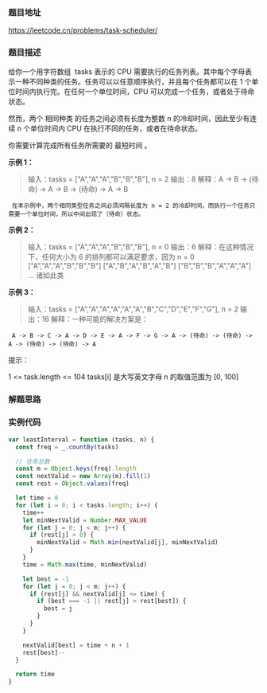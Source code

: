 ### 题目地址

https://leetcode.cn/problems/task-scheduler/

### 题目描述

给你一个用字符数组  tasks 表示的 CPU 需要执行的任务列表。其中每个字母表示一种不同种类的任务。任务可以以任意顺序执行，并且每个任务都可以在 1 个单位时间内执行完。在任何一个单位时间，CPU 可以完成一个任务，或者处于待命状态。

然而，两个 相同种类 的任务之间必须有长度为整数 n 的冷却时间，因此至少有连续 n 个单位时间内 CPU 在执行不同的任务，或者在待命状态。

你需要计算完成所有任务所需要的 最短时间 。

**示例 1：**

> 输入：tasks = ["A","A","A","B","B","B"], n = 2
> 输出：8
> 解释：A -> B -> (待命) -> A -> B -> (待命) -> A -> B

     在本示例中，两个相同类型任务之间必须间隔长度为 n = 2 的冷却时间，而执行一个任务只需要一个单位时间，所以中间出现了（待命）状态。

**示例 2：**

> 输入：tasks = ["A","A","A","B","B","B"], n = 0
> 输出：6
> 解释：在这种情况下，任何大小为 6 的排列都可以满足要求，因为 n = 0
> ["A","A","A","B","B","B"] ["A","B","A","B","A","B"] ["B","B","B","A","A","A"]
> ...
> 诸如此类

**示例 3：**

> 输入：tasks = ["A","A","A","A","A","A","B","C","D","E","F","G"], n = 2
> 输出：16
> 解释：一种可能的解决方案是：

     A -> B -> C -> A -> D -> E -> A -> F -> G -> A -> (待命) -> (待命) -> A -> (待命) -> (待命) -> A

提示：

1 <= task.length <= 104
tasks[i] 是大写英文字母
n 的取值范围为 [0, 100]

### 解题思路

### 实例代码

```javascript
var leastInterval = function (tasks, n) {
  const freq = _.countBy(tasks)

  // 任务总数
  const m = Object.keys(freq).length
  const nextValid = new Array(m).fill(1)
  const rest = Object.values(freq)

  let time = 0
  for (let i = 0; i < tasks.length; i++) {
    time++
    let minNextValid = Number.MAX_VALUE
    for (let j = 0; j < m; j++) {
      if (rest[j] > 0) {
        minNextValid = Math.min(nextValid[j], minNextValid)
      }
    }
    time = Math.max(time, minNextValid)

    let best = -1
    for (let j = 0; j < m; j++) {
      if (rest[j] && nextValid[j] <= time) {
        if (best === -1 || rest[j] > rest[best]) {
          best = j
        }
      }
    }

    nextValid[best] = time + n + 1
    rest[best]--
  }

  return time
}
```
